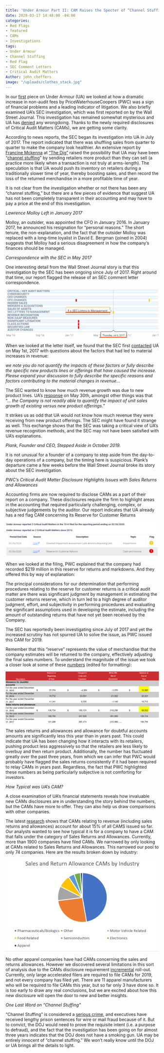 ```yaml
---
title: 'Under Armour Part II: CAM Raises the Specter of “Channel Stuffing”'
date: 2020-03-17 14:48:00 -04:00
categories:
- Red Flags
- featured
- CAMs
- Investigations
tags:
- Under Armour
- Channel Stuffing
- Red Flag
- SEC Comment Letters
- Critical Audit Matters
Author: john_cheffers
image: "/uploads/clothes_stack.jpg"
---
```


In our [first](https://blog.watchdogresearch.com/posts/under-armour-i-troubling-spike-in-non-audit-fees-went-ignored/) piece on Under Armour (UA) we looked at how a dramatic increase in non-audit fees by PriceWaterhouseCoopers (PWC) was a sign of financial problems and a leading indicator of litigation. We also briefly examined UA’s SEC investigation, which was first reported on by the Wall Street Journal.  This investigation has remained somewhat mysterious and UA has [denied](https://www.marketwatch.com/story/under-armour-says-its-accounting-practices-have-been-entirely-appropriate-after-wsj-story-2019-11-15) any wrongdoing.  Thanks to the newly required disclosures of Critical Audit Matters (CAMs), we are getting some clarity.

According to news reports, the SEC began its investigation into UA in July of 2017.  The report indicated that there was shuffling sales from quarter to quarter to make the company look healthier.  An extensive report by [Francine Mckenna](https://twitter.com/retheauditors) at [“The Dig”](https://thedig.substack.com/about?utm_source=menu-dropdown) raised the possibility that UA may have been “[channel stuffing](https://www.investopedia.com/terms/c/channelstuffing.asp)” by sending retailers more product than they can sell (a practice more likely when a transaction is not truly at arms-length).  The speculation is that UA would push its inventory on retailers during a traditionally slower time of year, thereby boosting sales, and then record the loss of the returned merchandise in a more profitable time of year.  

It is not clear from the investigation whether or not there has been any “channel stuffing,” but there are a few pieces of evidence that suggest UA has not been completely transparent in their accounting and may have to pay a price at the end of this investigation. 

*Lawrence Molloy Left in January 2017*

Molloy, an outsider, was appointed the CFO in January 2016.  In January 2017, he announced his resignation for “personal reasons.”  The short tenure, the non-explanation, and the fact that the outsider Molloy was replaced with a long-time loyalist in David E. Bergman (joined in 2004) suggests that Molloy had a serious disagreement in how the company’s finances should be managed.  

*Correspondence with the SEC in May 2017*

One interesting detail from the Wall Street Journal story is that this investigation by the SEC has been ongoing since July of 2017.  Right around that time, our report flagged the release of an SEC comment letter correspondence.  
 
![UA Chart.png](/uploads/UA%20Chart.png)

When we looked at the letter itself, we found that the SEC first [contacted](https://www.auditanalytics.com/app/view-comment-letter.php?cl_fkey=edgar/data/1336917/0000000000-17-015141.txt) UA on May 1st, 2017 with questions about the factors that had led to material increases in revenue: 

*we note you do not quantify the impacts of these factors or fully describe the specific new products lines or offerings that have caused the increase. Please expand your discussion to fully describe the specific reasons and factors contributing to the material changes in revenue…*  

The SEC wanted to know how much revenue growth was due to new product lines. UA’s [response](https://www.sec.gov/Archives/edgar/data/1336917/000119312517187248/filename1.htm) on May 30th, amongst other things was that “… *the Company is not readily able to quantify the impact of unit sales growth of existing versus new product offerings.*”  

It strikes us as odd that UA would not know how much revenue they were receiving from new product offerings.  The SEC might have found it strange as well.  This exchange shows that the SEC was taking a critical view of UA’s revenue recognition methods, and the SEC may not have been satisfied with UA’s explanations.

*Plank, Founder and CEO, Stepped Aside in October 2019.*

It is not unusual for a founder of a company to step aside from the day-to-day operations of a company, but the timing here is suspicious.  Plank’s departure came a few weeks before the Wall Street Journal broke its story about the SEC investigation.
  
*PWC’s Critical Audit Matter Disclosure Highlights Issues with Sales Returns and Allowances*

Accounting firms are now required to disclose CAMs as a part of their report on a company.  These disclosures require the firm to highlight areas in the accounting that required particularly challenging, complex, or subjective judgements by the auditor.  Our report indicates that UA already has a red flag CAM concerning its Reserve for Customer Returns

![Under Armour CAM redflag.png](/uploads/Under%20Armour%20CAM%20redflag.png)
 
When we looked at the filing, PWC explained that the company had recorded $219 million in this reserve for returns and markdowns.  And they offered this by way of explanation:

The principal considerations for our determination that performing procedures relating to the reserve for customer returns is a critical audit matter are there was significant judgment by management in estimating the customer returns reserve, which in turn led to a high degree of auditor judgment, effort, and subjectivity in performing procedures and evaluating the significant assumptions used in developing the estimate, including the amount of outstanding returns that have not yet been received by the Company.

The SEC has reportedly been investigating since July of 2017 and yet the increased scrutiny has not spurred UA to solve the issue, as PWC issued this CAM for 2019.

Remember that this “reserve” represents the value of merchandise that the company estimates will be returned to the company, effectively adjusting the final sales numbers.  To understand the magnitude of the issue we took a closer look at some of these [numbers](https://www.sec.gov/ix?doc=/Archives/edgar/data/1336917/000133691720000010/ua-20191231.htm#ia59c9d23542e4b489dc58de46d9acdd9_25) (edited for formatting):

![UA sales returns numbers.png](/uploads/UA%20sales%20returns%20numbers.png) 

The sales returns and allowances and allowance for doubtful accounts amounts are significantly less this year than in years past.  This could indicate that UA has been changing how it interacts with its retailers, pushing product less aggressively so that the retailers are less likely to overbuy and then return product.  Additionally, the number has fluctuated greatly over the past three years, from which we can infer that PWC would probably have flagged the sales returns consistently if it had been required to relay CAMs in years past.  Regardless, the fact that PWC highlighted these numbers as being particularly subjective is not comforting for investors.

*How Typical was UA’s CAM?*

A close examination of UA’s financial statements reveals how invaluable new CAMs disclosures are in understanding the story behind the numbers, but the CAMs have more to offer.  They can also help us draw comparisons with other companies. 
 
The latest [research](https://blog.auditanalytics.com/an-updated-overview-of-cams/) shows that CAMs relating to revenue (including sales returns and allowances) account for about 15% of all CAMS issued so far.  Our analysts wanted to see how typical it is for a company to have a CAM that falls under the category of Sales Returns and Allowances.  Currently, more than 1900 companies have filed CAMs.  We narrowed by only looking at CAMs related to Sales Returns and Allowances.  This narrowed our pool to only 74 companies.  Here are the results broken down by industry:

![UA CAMS by industry.png](/uploads/UA%20CAMS%20by%20industry.png)

No other apparel companies have had CAMs concerning the sales and returns allowances.  However we discovered several limitations in this sort of analysis due to the CAMs disclosure requirement [incremental](https://pcaobus.org/Standards/Auditing/Pages/AS3101.aspx) roll-out.  Currently, only large accelerated filers are required to file CAMs for 2019, and not every company has filed yet.  There are 11 apparel manufacturers who will be required to file CAMs this year, but so far only 3 have done so.  It is too early to draw any real conclusions, but we are excited about how this new disclosure will open the door to new and better insights. 

*One Last Word on “Channel Stuffing”* 

“Channel Stuffing” is considered a [serious crime](https://www.fbi.gov/news/stories/executives-sentenced-in-750-million-fraud-scheme), and executives have received lengthy prison sentences for wire or mail fraud because of it.  But to convict, the DOJ would need to prove the requisite intent (i.e. a purpose to defraud), and the fact that the investigation has been going on for almost three years indicates that the DOJ does not have a smoking gun.  UA may be entirely innocent of “channel stuffing.”   We won’t really know until the DOJ or UA brings all the details to light.
